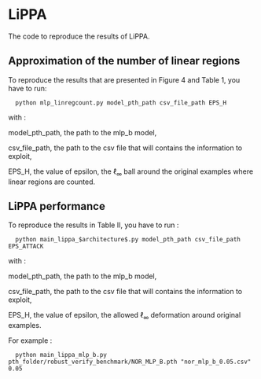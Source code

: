 # LiPPA

The code to reproduce the results of LiPPA. 

## Approximation of the number of linear regions

To reproduce the results that are presented in Figure 4 and Table 1, you have to run:



      python mlp_linregcount.py model_pth_path csv_file_path EPS_H



with :

model_pth_path, the path to the mlp_b model,
    
csv_file_path, the path to the csv file that will contains the information to exploit,
    
EPS_H, the value of epsilon, the $\ell_\infty$ ball around the original
    examples where linear regions are counted.
   
## LiPPA performance

To reproduce the results in Table II, you have to run : 

      python main_lippa_$architecture$.py model_pth_path csv_file_path EPS_ATTACK
   
with :
    
model_pth_path, the path to the mlp_b model,


csv_file_path, the path to the csv file that will contains the information to exploit,


EPS_H, the value of epsilon, the allowed $\ell_\infty$ deformation around original examples.
   
For example :     
                  
      python main_lippa_mlp_b.py pth_folder/robust_verify_benchmark/NOR_MLP_B.pth "nor_mlp_b_0.05.csv" 0.05



